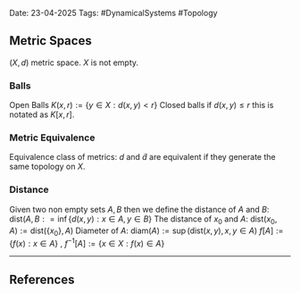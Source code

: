 Date: 23-04-2025
Tags: #DynamicalSystems #Topology
## Metric Spaces
$(X, d)$ metric space. $X$ is not empty.
### Balls
Open Balls $K(x,r) := \{y \in X : d (x,y) < r\}$
Closed balls if $d(x,y) \leq r$ this is notated as $K[x,r]$.
### Metric Equivalence
Equivalence class of metrics: $d$ and $\tilde{d}$ are equivalent if they generate the same topology on $X$.
### Distance
Given two non empty sets $A, B$ then we define the distance of $A$ and $B$: $\text{dist} (A,B : = \inf \{d(x,y): x \in A, y\in B\}$ 
The distance of $x_0$ and $A$: $\text{dist}(x_0, A):= \text{dist}(\{x_0\}, A)$
Diameter of $A$: $\text{diam}(A):= \sup(\text{dist}(x,y), x,y \in A)$ 
$f[A] := \{f(x): x \in A\}$ , $f^{-1}[A]:= \{x \in X : f(x) \in A\}$


---
## References
